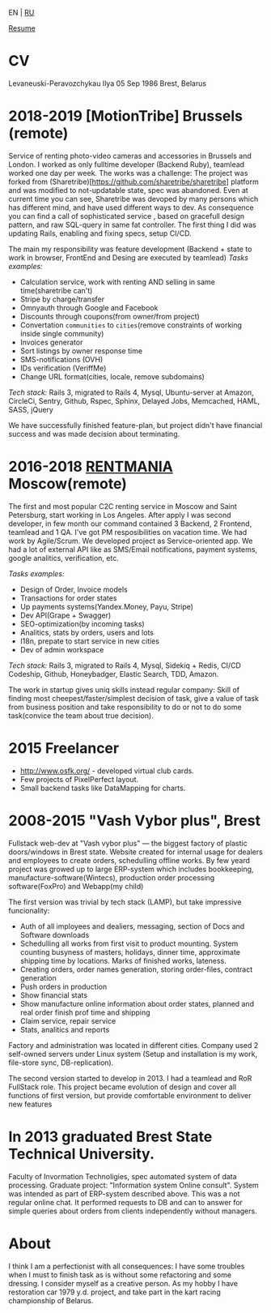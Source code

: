 EN | [RU](cv_ru.md)

[Resume](README.md)

# CV
Levaneuski-Peravozchykau Ilya 05 Sep 1986 Brest, Belarus

# 2018-2019 [MotionTribe] Brussels (remote)
Service of renting photo-video cameras and accessories in Brussels and London. I worked as only fulltime developer (Backend Ruby), teamlead worked one day per week. The works was a challenge: The project was forked from (Sharetribe)[https://github.com/sharetribe/sharetribe] platform and was modified to not-updatable state, spec was abandoned. Even at current time you can see, Sharetribe was devoped by many persons which has different mind, and have used different ways to dev.
As consequence you can find a call of sophisticated service , based on gracefull design pattern, and raw SQL-query in same fat controller. The first thing I did was updating Rails, enabling and fixing specs, setup CI/CD.

The main my responsibility was feature development (Backend + state to work in browser, FrontEnd and Desing are executed by teamlead)
*Tasks examples:*
  * Calculation service, work with renting AND selling in same time(sharetribe can't)
  * Stripe by charge/transfer
  * Omnyauth through Google and Facebook
  * Discounts through coupons(from owner/from project)
  * Convertation `communities` to `cities`(remove constraints of working inside single community)
  * Invoices generator
  * Sort listings by owner response time 
  * SMS-notifications (OVH)
  * IDs verification (VeriffMe)
  * Change URL format(cities, locale, remove subdomains)

*Tech stack:* Rails 3, migrated to Rails 4, Mysql, Ubuntu-server at Amazon, CircleCi, Sentry, Github, Rspec, Sphinx, Delayed Jobs, Memcached, HAML, SASS, jQuery

We have successfully finished feature-plan, but project didn't have financial success and was made decision about terminating.

# 2016-2018 [RENTMANIA](http://rentmania.com) Moscow(remote)
The first and most popular C2C renting service in Moscow and Saint Petersburg, start working in Los Angeles. After apply I was second developer, in few month our command contained 3 Backend, 2 Frontend, teamlead and 1 QA. I've got PM resposibilities on vacation time. We had work by Agile/Scrum. We developed project as Service-oriented app. We had a lot of external API like as SMS/Email notifications, payment systems, google analitics, verification, etc.

*Tasks examples:*
* Design of Order, Invoice models
* Transactions for order states
* Up payments systems(Yandex.Money, Payu, Stripe)
* Dev API(Grape + Swagger)
* SEO-optimization(by incoming tasks)
* Analitics, stats by orders, users and lots
* I18n, prepate to start service in new cities
* Dev of admin workspace

*Tech stack:* Rails 3, migrated to Rails 4, Mysql, Sidekiq + Redis, CI/CD Codeship, Github, Honeybadger, Elastic Search, TDD, Amazon.

The work in startup gives uniq skills instead regular company: Skill of finding most cheepest/faster/simplest decision of task, give a value of task from business position and take responsibility to do or not to do some task(convice the team about true decision).

# 2015 Freelancer
* http://www.osfk.org/ - developed virtual club cards.
* Few projects of PixelPerfect layout.
* Small backend tasks like DataMapping for charts.

# 2008-2015 "Vash Vybor plus", Brest
Fullstack web-dev at "Vash vybor plus" — the biggest factory of plastic doors/windows in Brest state.
Website created for internal usage for dealers and employees to create orders, schedulling offline works. By few yeard project was growed up to large ERP-system which includes bookkeeping, manufacture-software(Wintecs), production order processing software(FoxPro) and Webapp(my child)

The first version was trivial by tech stack (LAMP), but take impressive funcionality:
* Auth of all imployees and dealiers, messaging, section of Docs and Software downloads
* Schedulling all works from first visit to product mounting. System counting busyness of masters, holidays, dinner time, approximate shipping time by locations. Marks of finished works, lateness. 
* Creating orders, order names generation, storing order-files, contract generation
* Push orders in production
* Show financial stats
* Show manufacture online information about order states, planned and real order finish prof time and shipping
* Claim service, repair service
* Stats, analitics and reports

Factory and administration was located in different cities. Company used 2 self-owned servers under Linux system (Setup and installation is my work, file-store sync, DB-replication).


The second version started to develop in 2013. I had a teamlead and RoR FullStack role. This project became evolution of design and cover all functions of first version, but provide comfortable environment to deliver new features

# In 2013 graduated Brest State Technical University.
Faculty of Invormation Technoligies, spec automated system of data processing.
Graduate project: "Information system Online consult". System was intended as part of ERP-system described above. This was a not regular online chat. It performed requests to DB and can to answer for simple queries about orders from clients independently without managers. 

# About
I think I am a perfectionist with all consequences: I have some troubles when I must to finish task as is without some refactoring and some dressing.
I consider myself as a creative person. As my hobby I have restoration car 1979 y.d. project, and take part in the kart racing championship of Belarus.
